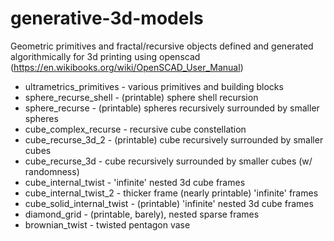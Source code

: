 # generative-3d-models

Geometric primitives and fractal/recursive objects
defined and generated algorithmically for 3d printing
using openscad (https://en.wikibooks.org/wiki/OpenSCAD_User_Manual)

* ultrametrics_primitives - various primitives and building blocks
* sphere_recurse_shell - (printable) sphere shell recursion
* sphere_recurse - (printable) spheres recursively surrounded by smaller spheres
* cube_complex_recurse - recursive cube constellation
* cube_recurse_3d_2 - (printable) cube recursively surrounded by smaller cubes
* cube_recurse_3d - cube recursively surrounded by smaller cubes (w/ randomness)
* cube_internal_twist - 'infinite' nested 3d cube frames
* cube_internal_twist_2 - thicker frame (nearly printable) 'infinite' frames
* cube_solid_internal_twist - (printable) 'infinite' nested 3d cube frames
* diamond_grid - (printable, barely), nested sparse frames
* brownian_twist - twisted pentagon vase

